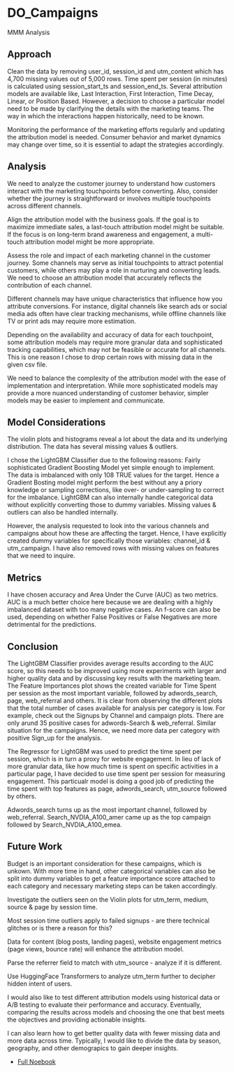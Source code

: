 # DO_Campaigns
MMM Analysis

## Approach

Clean the data by removing user_id, session_id and utm_content which has 4,700 missing values out of 5,000 rows. Time spent per session (in minutes) is calculated using session_start_ts and session_end_ts. Several attribution models are available like, Last Interaction, First Interaction, Time Decay, Linear, or Position Based. However, a decision to choose a particular model need to be made by clarifying the details with the marketing teams. The way in which the interactions happen historically, need to be known. 

Monitoring the performance of the marketing efforts regularly and updating the attribution model is needed. Consumer behavior and market dynamics may change over time, so it is essential to adapt the strategies accordingly.

## Analysis

We need to analyze the customer journey to understand how customers interact with the marketing touchpoints before converting. Also, consider whether the journey is straightforward or involves multiple touchpoints across different channels.

Align the attribution model with the business goals. If the goal is to maximize immediate sales, a last-touch attribution model might be suitable. If the focus is on long-term brand awareness and engagement, a multi-touch attribution model might be more appropriate.

Assess the role and impact of each marketing channel in the customer journey. Some channels may serve as initial touchpoints to attract potential customers, while others may play a role in nurturing and converting leads. We need to choose an attribution model that accurately reflects the contribution of each channel. 

Different channels may have unique characteristics that influence how you attribute conversions. For instance, digital channels like search ads or social media ads often have clear tracking mechanisms, while offline channels like TV or print ads may require more estimation.

Depending on the availability and accuracy of data for each touchpoint, some attribution models may require more granular data and sophisticated tracking capabilities, which may not be feasible or accurate for all channels. This is one reason I chose to drop certain rows with missing data in the given csv file. 

We need to balance the complexity of the attribution model with the ease of implementation and interpretation. While more sophisticated models may provide a more nuanced understanding of customer behavior, simpler models may be easier to implement and communicate. 

## Model Considerations

The violin plots and histograms reveal a lot about the data and its underlying distribution. The data has several missing values & outliers. 

I chose the LightGBM Classifier due to the following reasons:
Fairly sophisticated Gradient Boosting Model yet simple enough to implement. The data is imbalanced with only 108 TRUE values for the target. Hence a Gradient Bosting model might perform the best without any a priory knowledge or sampling corrections, like over- or under-sampling to correct for the imbalance. LightGBM can also internally handle categorical data without explicitly converting those to dummy variables. Missing values & outliers can also be handled internally. 

However, the analysis requested to look into the various channels and campaigns about how these are affecting the target. Hence, I have explicitly created dummy variables for specifically those variables: channel_id & utm_campaign. I have also removed rows with missing values on features that we need to inquire.

## Metrics

I have chosen accuracy and Area Under the Curve (AUC) as two metrics. AUC is a much better choice here because we are dealing with a highly imbalanced dataset with too many negative cases. An f-score can also be used, depending on whether False Positives or False Negatives are more detrimental for the predictions.

## Conclusion

The LightGBM Classifier provides average results according to the AUC score, so this needs to be improved using more experiments with larger and higher quality data and by discussing key results with the marketing team. The Feature Importances plot shows the created variable for Time Spent per session as the most important variable, followed by adwords_search, page, web_referral and others. It is clear from observing the different plots that the total number of cases available for analysis per category is low. For example, check out the Signups by Channel and campaign plots. There are only arund 35 positive cases for adwords-Search & web_referral. Similar situation for the campaigns. 
Hence, we need more data per category with positive Sign_up for the analysis. 

The Regressor for LightGBM was used to predict the time spent per session, which is in turn a proxy for website engagement. In lieu of lack of more granular data, like how much time is spent on specific activities in a particular page, I have decided to use time spent per session for measuring engagement. This particualr model is doing a good job of predicting the time spent with top features as page, adwords_search, utm_source followed by others. 

Adwords_search turns up as the most important channel, followed by web_referral. 
Search_NVDIA_A100_amer came up as the top campaign followed by Search_NVDIA_A100_emea.

## Future Work
Budget is an important consideration for these campaigns, which is unkown. With more time in hand, other categorical variables can also be split into dummy variables to get a feature importance score attached to each category and necessary marketing steps can be taken accordingly. 

Investigate the outliers seen on the Violin plots for utm_term, medium, source & page by session time.

Most session time outliers apply to failed signups - are there technical glitches or is there a reason for this?

Data for content (blog posts, landing pages), website engagement metrics (page views, bounce rate) will enhance the attribution model. 

Parse the referrer field to match with utm_source - analyze if it is different.

Use HuggingFace Transformers to analyze utm_term further to decipher hidden intent of users.

I would also like to test different attribution models using historical data or A/B testing to evaluate their performance and accuracy. Eventually, comparing the results across models and choosing the one that best meets the objectives and providing actionable insights.

I can also learn how to get better quality data with fewer missing data and more data across time. Typically, I would like to divide the data by season, geography, and other demograpics to gain deeper insights. 


* [Full Noebook](https://github.com/agniji/DO_Campaigns/blob/main/AttribModel.ipynb)

